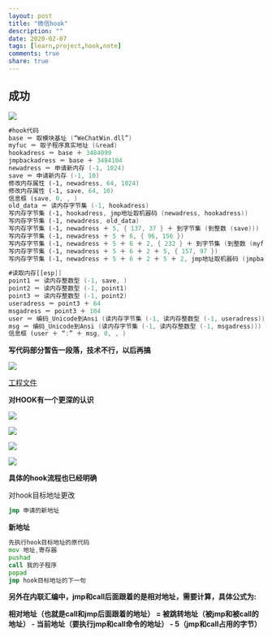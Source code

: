 ```yaml
---
layout: post
title: "微信hook"
description: ""
date: 2020-02-07
tags: [learn,project,hook,note]
comments: true
share: true
---
```


## 成功
![](https://gitee.com/hkslover/blog_img/raw/master/2020/success.png)

```asm
#hook代码
base ＝ 取模块基址 (“WeChatWin.dll”)
myfuc ＝ 取子程序真实地址 (&read)
hookadress ＝ base ＋ 3484099
jmpbackadress ＝ base ＋ 3484104
newadress ＝ 申请新内存 (-1, 1024)
save ＝ 申请新内存 (-1, 10)
修改内存属性 (-1, newadress, 64, 1024)
修改内存属性 (-1, save, 64, 10)
信息框 (save, 0, , )
old_data ＝ 读内存字节集 (-1, hookadress)
写内存字节集 (-1, hookadress, jmp地址取机器码 (newadress, hookadress))
写内存字节集 (-1, newadress, old_data)
写内存字节集 (-1, newadress ＋ 5, { 137, 37 } ＋ 到字节集 (到整数 (save)))
写内存字节集 (-1, newadress ＋ 5 ＋ 6, { 96, 156 })
写内存字节集 (-1, newadress ＋ 5 ＋ 6 ＋ 2, { 232 } ＋ 到字节集 (到整数 (myfuc － (newadress ＋ 5 ＋ 6 ＋ 2 ＋ 5))))
写内存字节集 (-1, newadress ＋ 5 ＋ 6 ＋ 2 ＋ 5, { 157, 97 })
写内存字节集 (-1, newadress ＋ 5 ＋ 6 ＋ 2 ＋ 5 ＋ 2, jmp地址取机器码 (jmpbackadress, newadress ＋ 5 ＋ 6 ＋ 2 ＋ 5 ＋ 2))
```

```asm
#读取内存[[esp]]
point1 ＝ 读内存整数型 (-1, save, )
point2 ＝ 读内存整数型 (-1, point1)
point3 ＝ 读内存整数型 (-1, point2)
useradress ＝ point3 ＋ 64
msgadress ＝ point3 ＋ 104
user ＝ 编码_Unicode到Ansi (读内存字节集 (-1, 读内存整数型 (-1, useradress)))
msg ＝ 编码_Unicode到Ansi (读内存字节集 (-1, 读内存整数型 (-1, msgadress)))
信息框 (user ＋ “:” ＋ msg, 0, , )
```

**写代码部分暂告一段落，技术不行，以后再搞**

![](https://gitee.com/hkslover/blog_img/raw/master/2020/QQ%E6%88%AA%E5%9B%BE20200203123146.png)

[工程文件](https://gitee.com/hkslover/blog_img/raw/master/snowwechat.e)


**对HOOK有一个更深的认识**

![](https://gitee.com/hkslover/blog_img/raw/master/2020/QQ%E6%88%AA%E5%9B%BE20200202170652.png)

![](https://gitee.com/hkslover/blog_img/raw/master/2020/QQ%E6%88%AA%E5%9B%BE20200202170730.png)

![](https://gitee.com/hkslover/blog_img/raw/master/2020/QQ%E6%88%AA%E5%9B%BE20200202191417.png)

![](https://gitee.com/hkslover/blog_img/raw/master/2020/IMG_20200202_193734.jpg)

**具体的hook流程也已经明确**

对hook目标地址更改

```asm
jmp 申请的新地址
```

**新地址**
```asm
先执行hook目标地址的原代码
mov 地址,寄存器
pushad
call 我的子程序
popad
jmp hook目标地址的下一句
```

**另外在内联汇编中，jmp和call后面跟着的是相对地址，需要计算，具体公式为:**

**相对地址（也就是call和jmp后面跟着的地址） = 被跳转地址（被jmp和被call的地址） - 当前地址（要执行jmp和call命令的地址） - 5（jmp和call占用的字节）**
